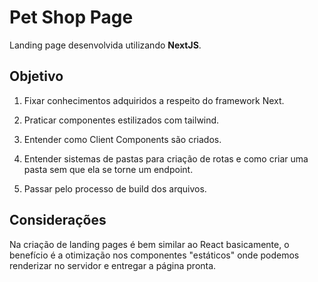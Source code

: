 # Pet Shop Page

Landing page desenvolvida utilizando **NextJS**.

## Objetivo

1. Fixar conhecimentos adquiridos a respeito do framework Next.

1. Praticar componentes estilizados com tailwind.

1. Entender como Client Components são criados.

1. Entender sistemas de pastas para criação de rotas e como criar uma pasta sem que ela se torne um endpoint.

1. Passar pelo processo de build dos arquivos.

## Considerações

Na criação de landing pages é bem similar ao React basicamente, o benefício é a otimização nos componentes "estáticos" onde podemos renderizar no servidor e entregar a página pronta.
